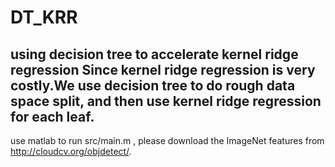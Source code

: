 DT_KRR
======

using decision tree to accelerate kernel ridge regression
Since kernel ridge regression is very costly.We use decision tree to do rough data space split, and then use
kernel ridge regression for each leaf.  
------
use matlab to run src/main.m , please download the ImageNet features  from http://cloudcv.org/objdetect/.
